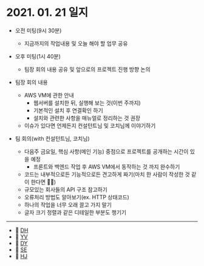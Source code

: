 # 2021. 01. 21 일지

- 오전 미팅(9시 30분)

  - 지금까지의 작업내용 및 오늘 해야 할 업무 공유
- 오후 미팅(1시 40분)

  - 팀장 회의 내용 공유 및 앞으로의 프로젝트 진행 방향 논의
- 팀장 회의 내용

  - AWS VM에 관한 안내
    - 웹서버를 설치한 뒤, 실행해 보는 것(이번 주까지)
    - 기본적인 설치 후 연결확인 하기
    - 설치와 관련한 사항을 매뉴얼로 정리하는 것 권장
  - 이슈가 있다면 언제든지 컨설턴트님 및 코치님께 이야기하기
- 팀 회의(with 컨설턴트님, 코치님)
  - 다음주 금요일, 핵심 사항(메인 기능) 중점으로 프로젝트를 공개하는 시간이 있을 예정
    - 프론트와 백엔드 작업 후 AWS VM에서 동작하는 것 까지 완수하기
  - 코드는 내부적으로든 기능적으로든 견고하게 짜기(마치 한 사람이 작성한 것 같이 한다면 👍🏻)
  - 규모있는 회사들의 API 구조 참고하기
  - 오류처리 방법도 알아보기(ex. HTTP 상태코드)
  - 하나의 작업을 너무 오래 끌고 가지 말기
  - 글자 크기 정렬과 같은 디테일한 부분도 챙기기

-----

* 🍟 [DH](./DH/20210121.md)
* 🍔 [YV](./YV/20210121.md)
* 🌭 [DY](./DY/20210121.md)
* 🍳 [SE](./SE/20210121.md)
* 🧀 [HJ](./HJ/20210121.md)